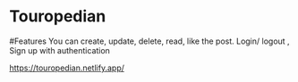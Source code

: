 # Touropedian

#Features
You can create, update, delete, read, like the post.
Login/ logout , Sign up with authentication

https://touropedian.netlify.app/
